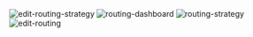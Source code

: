 <img src="/img/routing-strategy/edit-routing-strategy.png" alt="edit-routing-strategy"/>
<img src="/img/routing-strategy/routing-dashboard.png" alt="routing-dashboard"/>
<img src="/img/routing-strategy/routing-strategy.png" alt="routing-strategy"/>
<img src="/img/routing-strategy/edit-routing.png" alt="edit-routing"/>
